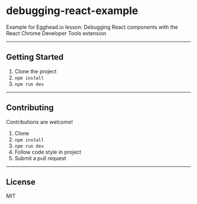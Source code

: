 # debugging-react-example

Example for Egghead.io lesson: Debugging React components with the React Chrome Developer Tools extension

---

## Getting Started

1. Clone the project
1. `npm install`
1. `npm run dev`

---

## Contributing

Contributions are welcome!

1. Clone
1. `npm install`
1. `npm run dev`
1. Follow code style in project
1. Submit a pull request

---

## License

MIT
